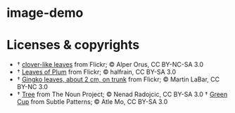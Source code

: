 # image-demo


# Licenses & copyrights

- †	[clover-like leaves](https://www.flickr.com/photos/eorus/14334878052) from Flickr; © Alper Orus, CC BY-NC-SA 3.0
- †	[Leaves of Plum](https://www.flickr.com/photos/halfrain/5078240448) from Flickr; © halfrain, CC BY-SA 3.0
- †	[Gingko leaves, about 2 cm, on trunk](https://www.flickr.com/photos/martinlabar/3912111460) from Flickr; © Martin LaBar, CC BY-NC 3.0
- †	[Tree](http://thenounproject.com/term/tree/42881/) from The Noun Project; © Nenad Radojcic, CC BY-SA 3.0
†	[Green Cup](http://subtlepatterns.com/green-cup/) from Subtle Patterns; © Atle Mo, CC BY-SA 3.0
